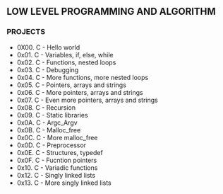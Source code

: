 ## LOW LEVEL PROGRAMMING AND ALGORITHM
### PROJECTS
- 0X00. C - Hello world
- 0x01. C - Variables, if, else, while
- 0x02. C - Functions, nested loops
- 0x03. C - Debugging 
- 0x04. C - More functions, more nested loops
- 0x05. C - Pointers, arrays and strings
- 0x06. C - More pointers, arrays and strings 
- 0x07. C - Even more pointers, arrays and strings
- 0x08. C - Recursion
- 0x09. C - Static libraries
- 0x0A. C - Argc_Argv
- 0x0B. C - Malloc_free
- 0x0C. C - More malloc_free
- 0x0D. C - Preprocessor
- 0x0E. C - Structures, typedef
- 0x0F. C - Fucntion pointers
- 0x10. C - Variadic functions
- 0x12. C - Singly linked lists
- 0x13. C - More singly linked lists
